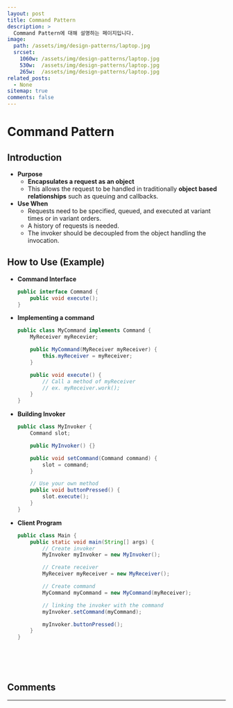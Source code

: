 ```yaml
---
layout: post
title: Command Pattern
description: >
  Command Pattern에 대해 설명하는 페이지입니다.
image: 
  path: /assets/img/design-patterns/laptop.jpg
  srcset:
    1060w: /assets/img/design-patterns/laptop.jpg
    530w:  /assets/img/design-patterns/laptop.jpg
    265w:  /assets/img/design-patterns/laptop.jpg
related_posts:
  - None
sitemap: true
comments: false
---
```


# Command Pattern

## Introduction
- **Purpose**
  - **Encapsulates a request as an object**
  - This allows the request to be handled in traditionally **object based relationships** such as queuing and callbacks.
- **Use When**
  - Requests need to be specified, queued, and executed at variant times or in variant orders.
  - A history of requests is needed.
  - The invoker should be decoupled from the object handling the invocation.

## How to Use (Example)
- **Command Interface**
  ```java
  public interface Command {
      public void execute();
  }
  ```

- **Implementing a command**
  ```java
  public class MyCommand implements Command {
      MyReceiver myRecevier;

      public MyCommand(MyReceiver myReceiver) {
          this.myReceiver = myReceiver;
      }

      public void execute() {
          // Call a method of myReceiver
          // ex. myReceiver.work();
      }
  }
  ```

- **Building Invoker**
  ```java
  public class MyInvoker {
      Command slot;

      public MyInvoker() {}

      public void setCommand(Command command) {
          slot = command;
      }

      // Use your own method
      public void buttonPressed() {
          slot.execute();
      }
  }
  ```

- **Client Program**
  ```java
  public class Main {
      public static void main(String[] args) {
          // Create invoker
          MyInvoker myInvoker = new MyInvoker();

          // Create receiver
          MyReceiver myReceiver = new MyReceiver();

          // Create command
          MyCommand myCommand = new MyCommand(myReceiver);

          // linking the invoker with the command
          myInvoker.setCommand(myCommand);

          myInvoker.buttonPressed();
      }
  }
  ```

<br />  
<br />
<br />

## Comments
<hr />
<script
  src="https://utteranc.es/client.js"
  repo="HyunJinNo/HyunJinNo.github.io"
  issue-term="pathname"
  theme="github-light"
  crossorigin="anonymous"
  async
></script>